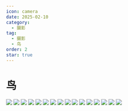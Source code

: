 ```yaml
---
icon: camera
date: 2025-02-10
category:
  - 摄影
tag:
  - 摄影
  - 鸟
order: 2
star: true
---
```

# 鸟

![](https://picgo.checo.cc/DSC_6427-已增强-降噪.jpg)
![](https://picgo.checo.cc/DSC_5916-已增强-降噪.jpg)
![](https://picgo.checo.cc/DSC_6308.jpg)
![](https://picgo.checo.cc/DSC_6359.jpg)
![](https://picgo.checo.cc/DSC_6368-已增强-降噪.jpg)
![](https://picgo.checo.cc/DSC_6364-已增强-降噪.jpg)
![](https://picgo.checo.cc/DSC_6385-已增强-降噪.jpg)
![](https://picgo.checo.cc/DSC_9305-2.jpg)
![](https://picgo.checo.cc/DSC_9122.jpg)
![](https://picgo.checo.cc/DSC_8961-已增强-降噪.jpg)
![](https://picgo.checo.cc/DSC_8729.jpg)
![](https://picgo.checo.cc/DSC_8666-已增强-降噪.jpg)
![](https://picgo.checo.cc/DSC_8668-已增强-降噪.jpg)
![](https://picgo.checo.cc/DSC_8727.jpg)
![](https://picgo.checo.cc/DSC_4839-已增强-降噪.jpg)
![](https://picgo.checo.cc/DSC_4880-已增强-降噪.jpg)